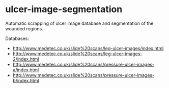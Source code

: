 # ulcer-image-segmentation
Automatic scrapping of ulcer image database and segmentation of the wounded regions.

Databases:

- http://www.medetec.co.uk/slide%20scans/leg-ulcer-images/index.html
- http://www.medetec.co.uk/slide%20scans/leg-ulcer-images-2/index.html
- http://www.medetec.co.uk/slide%20scans/pressure-ulcer-images-a/index.html
- http://www.medetec.co.uk/slide%20scans/pressure-ulcer-images-b/index.html
